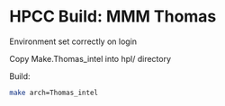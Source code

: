 # HPCC Build: MMM Thomas

Environment set correctly on login

Copy Make.Thomas_intel into hpl/ directory

Build:

```bash
make arch=Thomas_intel
```

